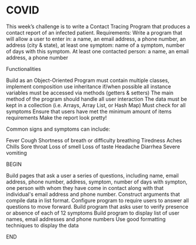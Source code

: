 # COVID
This week’s challenge is to write a Contact Tracing Program that produces a contact report of an infected patient.
Requirements: Write a program that will allow a user to enter in: a name, an email address, a phone number, an address (city & state), at least one symptom: name of a symptom, number of days with this symptom. At least one contacted person: a name, an email address, a phone number
 
Functionalities

Build as an Object-Oriented Program
must contain multiple classes, implement composition
use inheritance if/when possible
all instance variables must be accessed via methods (getters & setters)
The main method of the program should handle all user interaction
The data must be kept in a collection (i.e. Arrays, Array List, or Hash Map)
Must check for all symptoms
Ensure that users have met the minimum amount of items requirements
Make the report look pretty!

Common signs and symptoms can include:

Fever
Cough
Shortness of breath or difficulty breathing
Tiredness
Aches
Chills
Sore throat
Loss of smell
Loss of taste
Headache
Diarrhea
Severe vomiting


BEGIN

Build pages that ask a user a series of questions, including name, email address, phone number, address, symptom, number of days with sympton, one person with whom they have come in contact along with that individual's email address and phone number.
Construct arguments that compile data in list format.
Configure program to require users to answer all questions to move forward.
Build program that asks user to verify presence or absence of each of 12 symptoms
Build program to display list of user names, email addresses and phone numbers
Use good formatting techniques to display the data

END
